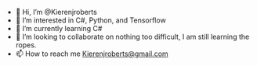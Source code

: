 - 👋 Hi, I’m @Kierenjroberts
- 👀 I’m interested in C#, Python, and Tensorflow
- 🌱 I’m currently learning C#
- 💞️ I’m looking to collaborate on nothing too difficult, I am still learning the ropes.
- 📫 How to reach me Kierenjroberts@gmail.com

<!---
Kierenjroberts/Kierenjroberts is a ✨ special ✨ repository because its `README.md` (this file) appears on your GitHub profile.
You can click the Preview link to take a look at your changes.
--->
